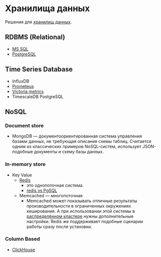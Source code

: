 # Хранилища данных

Решения для [хранилищ данных](../arch/store.md).

## RDBMS (Relational)

- [MS SQL](db/mssql.md)
- [PostgreSQL](db/postgresql.md)

## Time Series Database

- InfluxDB
- [Prometeus](store/prometheus.md)
- [Victoria metrics](monitoring/victoriametrics.md)
- TimescaleDB PostgreSQL

## NoSQL

### Document store

- MongoDB — документоориентированная система управления базами данных, не требующая описания схемы таблиц. Считается одним из классических примеров NoSQL-систем, использует JSON-подобные документы и схему базы данных.

### In-memory store

- Key Value
	- [Redis](store/redis.md)
		- это однопоточная система
		- [redis vs PgSQL](https://habr.com/ru/company/cloud_mts/blog/716548/)
	- Memcached
		— многопоточная
		- Memcached может показывать отличные результаты производительности в ограниченных окружениях кеширования. А при использовании этой системы в [распределённом кластере](https://habr.com/ru/company/wunderfund/blog/685894/) нужны дополнительные настройки. Redis же поддерживает подобные сценарии работы сразу после установки.

### Column Based

- [ClickHouse](store/clickhouse.md)
